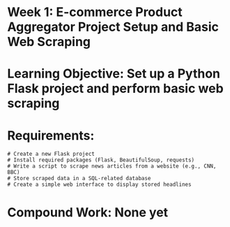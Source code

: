 # Week 1: E-commerce Product Aggregator Project Setup and Basic Web Scraping

# Learning Objective: Set up a Python Flask project and perform basic web scraping

# Requirements:
    # Create a new Flask project
    # Install required packages (Flask, BeautifulSoup, requests)
    # Write a script to scrape news articles from a website (e.g., CNN, BBC)
    # Store scraped data in a SQL-related database
    # Create a simple web interface to display stored headlines

# Compound Work: None yet

